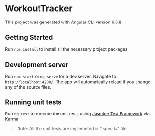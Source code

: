 # WorkoutTracker

This project was generated with [Angular CLI](https://github.com/angular/angular-cli) version 6.0.8.

## Getting Started
Run `npm install` to install all the necessary project packages

## Development server

Run `npm start` or `ng serve` for a dev server. Navigate to `http://localhost:4200/`. The app will automatically reload if you change any of the source files.

## Running unit tests

Run `ng test` to execute the unit tests using [Jasmine Test Framework](https://jasmine.github.io/) via [Karma](https://karma-runner.github.io).

> Note: All the unit tests are implemeted in *".spec.ts"* file